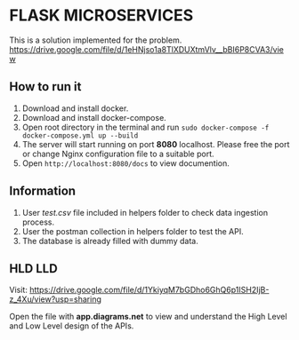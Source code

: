 # FLASK MICROSERVICES

This is a solution implemented for the problem. 
https://drive.google.com/file/d/1eHNjso1a8TlXDUXtmVlv__bBI6P8CVA3/view

## How to run it
1. Download and install docker.
2. Download and install docker-compose.
3. Open root directory in the terminal and run `sudo docker-compose -f docker-compose.yml up --build`
4. The server will start running on port **8080** localhost. Please free the port or change Nginx configuration file to a suitable port.
5. Open `http://localhost:8080/docs` to view documention.

## Information
1. User *test.csv* file included in helpers folder to check data ingestion process.
2. User the postman collection in helpers folder to test the API.
3. The database is already filled with dummy data.


## HLD LLD
Visit: https://drive.google.com/file/d/1YkiyqM7bGDho6GhQ6p1ISH2IjB-z_4Xu/view?usp=sharing

Open the file with **app.diagrams.net** to view and understand the High Level and Low Level design of the APIs.